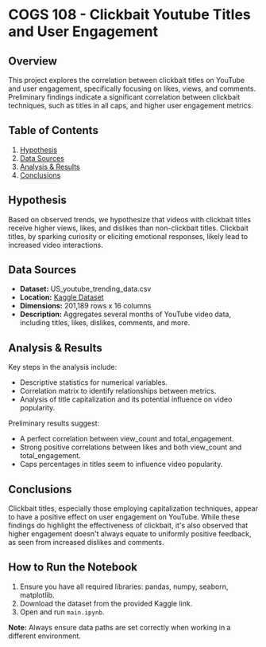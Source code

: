# COGS 108 - Clickbait Youtube Titles and User Engagement

## Overview
This project explores the correlation between clickbait titles on YouTube and user engagement, specifically focusing on likes, views, and comments. Preliminary findings indicate a significant correlation between clickbait techniques, such as titles in all caps, and higher user engagement metrics.

## Table of Contents
1. [Hypothesis](#hypothesis)
2. [Data Sources](#data-sources)
3. [Analysis & Results](#analysis--results)
4. [Conclusions](#conclusions)

## Hypothesis
Based on observed trends, we hypothesize that videos with clickbait titles receive higher views, likes, and dislikes than non-clickbait titles. Clickbait titles, by sparking curiosity or eliciting emotional responses, likely lead to increased video interactions.

## Data Sources
- **Dataset:** US_youtube_trending_data.csv
- **Location:** [Kaggle Dataset](https://www.kaggle.com/datasets/rsrishav/youtube-trending-video-dataset?resource=download)
- **Dimensions:** 201,189 rows x 16 columns
- **Description:** Aggregates several months of YouTube video data, including titles, likes, dislikes, comments, and more.

## Analysis & Results
Key steps in the analysis include:
- Descriptive statistics for numerical variables.
- Correlation matrix to identify relationships between metrics.
- Analysis of title capitalization and its potential influence on video popularity.

Preliminary results suggest:
- A perfect correlation between view_count and total_engagement.
- Strong positive correlations between likes and both view_count and total_engagement.
- Caps percentages in titles seem to influence video popularity.

## Conclusions
Clickbait titles, especially those employing capitalization techniques, appear to have a positive effect on user engagement on YouTube. While these findings do highlight the effectiveness of clickbait, it's also observed that higher engagement doesn't always equate to uniformly positive feedback, as seen from increased dislikes and comments.

## How to Run the Notebook
1. Ensure you have all required libraries: pandas, numpy, seaborn, matplotlib.
2. Download the dataset from the provided Kaggle link.
3. Open and run `main.ipynb`.

**Note:** Always ensure data paths are set correctly when working in a different environment.
